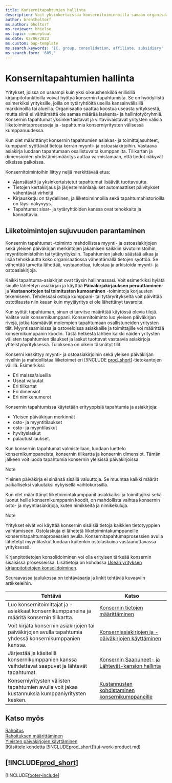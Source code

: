```yaml
---
title: Konsernitapahtumien hallinta
description: Voit yksinkertaistaa konsernitoiminnoilla samaan organisaatioon kuuluvien yritysten välisiä liiketoimintaprosesseja ja tapahtumia.
author: brentholtorf
ms.author: bholtorf
ms.reviewer: bhielse
ms.topic: conceptual
ms.date: 02/06/2023
ms.custom: bap-template
ms.search.keywords: 'IC, group, consolidation, affiliate, subsidiary'
ms.search.form: '605,'
---
```

# Konsernitapahtumien hallinta

Yritykset, joissa on useampi kuin yksi oikeushenkilöä erillisillä kirjanpitofunktioilla voivat hyötyä konsernin tapahtumista. Se on hyödyllistä esimerkiksi yrityksille, joilla on tytäryhtiöitä useilla kansainvälisillä markkinoilla tai alueilla. Organisaatio saattaa koostua useasta yrityksestä, mutta siinä ei välttämättä ole samaa määrää laskenta- ja hallintotyöryhmiä. Konsernin tapahtumat yksinkertaistavat ja virtaviivaistavat yritysten välisiä liiketoimintaprosesseja ja -tapahtumia konserniyritysten välisessä kumppanuudessa.

Kun olet määrittänyt konsernin tapahtumien asiakas- ja toimittajasuhteet, kumppanit syöttävät tietoja kerran myynti- ja ostoasiakirjoihin. Vastaava asiakirja luodaan tapahtumaan osallistuvalta kumppanilta. Tilikartan ja dimensioiden yhdistämismääritys auttaa varmistamaan, että tiedot näkyvät oikeissa paikoissa.  

Konsernitoimintoihin liittyy neljä merkittävää etua:  

* Ajansäästö ja yksinkertaistetut tapahtumat lisäävät tuottavuutta.  
* Tietojen kertakirjaus ja järjestelmänlaajuiset automaattiset päivitykset vähentävät virheitä  
* Kirjausketju on täydellinen, ja liiketoiminnoilla sekä tapahtumahistorioilla on täysi näkyvyys.  
* Tapahtumat sisar- ja tytäryhtiöiden kanssa ovat tehokkaita ja kannattavia.  

## Liiketoimintojen sujuvuuden parantaminen  

Konsernin tapahtumat -toiminto mahdollistaa myynti- ja ostoasiakirjojen sekä yleisen päiväkirjan merkintöjen jakamisen kaikkiin sivutoimistoihin, myyntitoimistoihin tai tytäryrityksiin. Tapahtumien jakelu säästää aikaa ja lisää tehokkuutta koko organisaatiossa vähentämällä tietojen syöttöä. Se vähentää tarvetta lähettää, vastaanottaa, tulostaa ja arkistoida myynti- ja ostoasiakirjoja.  

Kaikki tapahtuma-asiakirjat ovat täysin hallinnassasi. Voit esimerkiksi hylätä sinulle lähetetyn asiakirjan ja käyttää **Päiväkirjakirjauksen peruuttaminen**- ja **Vastaanottojen tai toimitusten kumoaminen** -toimintoja korjausten tekemiseen. Tehdessäsi ostoja kumppani- tai tytäryritykseltä voit päivittää ostotilausta niin kauan kuin myyjäyritys ei ole lähettänyt tavaroita.  

Kun syötät tapahtuman, sinun ei tarvitse määrittää käytössä olevia tilejä. Valitse vain konsernikumppani. Konsernitoiminto luo yleisen päiväkirjan rivejä, jotka täsmäävät molempien tapahtumaan osallistuneiden yritysten tilit. Myyntisaamisissa ja ostoveloissa asiakkaille ja toimittajille voi määrittää konsernikumppanin koodin. Tästä hetkestä lähtien kaikki näiden yritysten välisten tapahtumien tilaukset ja laskut tuottavat vastaavia asiakirjoja yhteistyöyrityksessä. Tuloksena on oikein täsmätyt tilit.  

Konserni keskittyy myynti- ja ostoasiakirjoihin sekä yleisen päiväkirjan riveihin ja mahdollistaa liiketoimet eri [!INCLUDE [prod_short](includes/prod_short.md)]-tietokantojen välillä. Esimerkiksi:

* Eri maissa/alueilla
* Useat valuutat
* Eri tilikartat
* Eri dimensiot
* Eri nimikenumerot  

Konsernin tapahtumissa käytetään erityyppisiä tapahtumia ja asiakirjoja:  

* Yleisen päiväkirjan merkinnät
* osto- ja myyntitilaukset
* osto- ja myyntilaskut
* hyvityslaskut
* palautustilaukset.

Kun konsernin tapahtumat valmistellaan, luodaan luettelo konsernikumppaneista, konsernin tilikartta ja konsernin dimensiot. Tämän jälkeen voit luoda tapahtumia konsernin yleisissä päiväkirjoissa.

> [!NOTE]
> Yleinen päiväkirja ei sinänsä sisällä valuuttoja. Se muuntaa kaikki määrät paikalliseksi valuutaksi nykyisellä vaihtokurssilla.

Kun olet määrittänyt liiketoimintakumppanit asiakkaiksi ja toimittajiksi sekä luonut heille konsernikumppanin koodit, on mahdollista vaihtaa konsernin osto- ja myyntiasiakirjoja, kuten nimikkeitä ja nimikekuluja. 

> [!NOTE]
> Yritykset eivät voi käyttää konsernin sisäisiä tietoja kaikkien tietotyyppien vaihtamiseen. Ostolaskuja ei lähetetä liiketoimintakumppaneille konsernitapahtumaprosessien avulla. Konsernitapahtumaprosessien avulla lähetetyt myyntilaskut luodaan kuitenkin ostolaskuina vastaanottavassa yrityksessä.

Kirjanpitotietojen konsolidoiminen voi olla erityisen tärkeää konsernin sisäisissä prosesseissa. Lisätietoja on kohdassa [Usean yrityksen kirjanpitotietojen konsolidoiminen](finance-consolidated-company-reporting.md).

Seuraavassa taulukossa on tehtäväsarja ja linkit tehtäviä kuvaaviin artikkeleihin.

|Tehtävä |Katso|
|---|---|
|Luo konsernitoimittajat ja -asiakkaat konsernikumppaneina ja määritä konsernin tilikartta.|[Konsernin tietojen määrittäminen](intercompany-how-setup.md)|
|Voit kirjata konsernin asiakirjojen tai päiväkirjojen avulla tapahtumia yhdessä konsernikumppanien kanssa.|[Konserniasiakirjojen ja -päiväkirjojen käyttäminen](intercompany-how-work-documents-journals.md)|
|Järjestää ja käsitellä konsernikumppanien kanssa vaihdettavat saapuvat ja lähtevät tapahtumat.|[Konsernin Saapuneet- ja Lähtevät-kansion hallinta](intercompany-how-manage-intercompany-inbox.md)|
|Konserniyritysten välisten tapahtumien avulla voit jakaa kustannuksia kumppaniyritysten kesken.|[Kustannusten kohdistaminen konsernikumppaneille](intercompany-allocate-costs.md)|

## Katso myös

[Rahoitus](finance.md)  
[Rahoituksen määrittäminen](finance-setup-finance.md)  
[Yleisten päiväkirjojen käyttäminen](ui-work-general-journals.md)  
[Käsittele kohdetta [!INCLUDE[prod_short](includes/prod_short.md)]](ui-work-product.md)

## [!INCLUDE[prod_short](includes/free_trial_md.md)]  


[!INCLUDE[footer-include](includes/footer-banner.md)]
